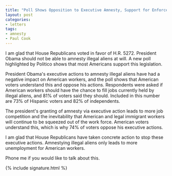 ```yaml
---
title: "Poll Shows Opposition to Executive Amnesty, Support for Enforcement"
layout: post
categories:
- letters
tags:
- amnesty
- Paul Cook
---
```


I am glad that House Republicans voted in favor of H.R. 5272. President Obama should not be able to amnesty illegal aliens at will. A new poll highlighted by Politico shows that most Americans support this legislation.

President Obama's executive actions to amnesty illegal aliens have had a negative impact on American workers, and the poll shows that American voters understand this and oppose his actions. Respondents were asked if American workers should have the chance to fill jobs currently held by illegal aliens, and 81% of voters said they should. Included in this number are 73% of Hispanic voters and 82% of independents.

The president's granting of amnesty via executive action leads to more job competition and the inevitability that American and legal immigrant workers will continue to be squeezed out of the work force. American voters understand this, which is why 74% of voters oppose his executive actions.

I am glad that House Republicans have taken concrete action to stop these executive actions. Amnestying illegal aliens only leads to more unemployment for American workers.

Phone me if you would like to talk about this.

{% include signature.html %}
